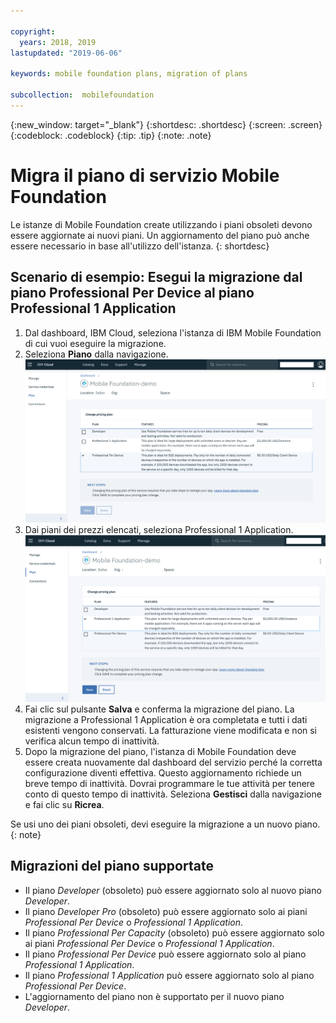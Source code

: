 ```yaml
---

copyright:
  years: 2018, 2019
lastupdated: "2019-06-06"

keywords: mobile foundation plans, migration of plans

subcollection:  mobilefoundation
---
```


{:new_window: target="_blank"}
{:shortdesc: .shortdesc}
{:screen:  .screen}
{:codeblock:  .codeblock}
{:tip: .tip}
{:note: .note}

# Migra il piano di servizio Mobile Foundation

Le istanze di Mobile Foundation create utilizzando i piani obsoleti devono essere aggiornate ai nuovi piani. Un aggiornamento del piano può anche essere necessario in base all'utilizzo dell'istanza.
{: shortdesc}

## Scenario di esempio: Esegui la migrazione dal piano Professional Per Device al piano Professional 1 Application

1. Dal dashboard, IBM Cloud, seleziona l'istanza di IBM Mobile Foundation di cui vuoi eseguire la migrazione.
2. Seleziona **Piano** dalla navigazione.
   ![Piano Mobile Foundation esistente](images/existing-plan.png)
3. Dai piani dei prezzi elencati, seleziona Professional 1 Application.
   ![Nuovo piano Mobile Foundation](images/new-plan.png)
4. Fai clic sul pulsante **Salva** e conferma la migrazione del piano.
     La migrazione a Professional 1 Application è ora completata e tutti i dati esistenti vengono conservati. La fatturazione viene modificata e non si verifica alcun tempo di inattività.
5. Dopo la migrazione del piano, l'istanza di Mobile Foundation deve essere creata nuovamente dal dashboard del servizio perché la corretta configurazione diventi effettiva. Questo aggiornamento richiede un breve tempo di inattività. Dovrai programmare le tue attività per tenere conto di questo tempo di inattività. Seleziona **Gestisci** dalla navigazione e fai clic su **Ricrea**.

Se usi uno dei piani obsoleti, devi eseguire la migrazione a un nuovo piano.
{: note}

## Migrazioni del piano supportate

* Il piano *Developer* (obsoleto) può essere aggiornato solo al nuovo piano *Developer*.
* Il piano *Developer Pro* (obsoleto) può essere aggiornato solo ai piani *Professional Per Device* o *Professional 1 Application*.
* Il piano *Professional Per Capacity* (obsoleto) può essere aggiornato solo ai piani *Professional Per Device* o *Professional 1 Application*.
* Il piano *Professional Per Device* può essere aggiornato solo al piano *Professional 1 Application*.
* Il piano *Professional 1 Application* può essere aggiornato solo al piano *Professional Per Device*.
* L'aggiornamento del piano non è supportato per il nuovo piano *Developer*.

